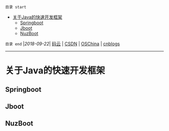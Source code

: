 `目录 start`
 
- [关于Java的快速开发框架](#关于java的快速开发框架)
    - [Springboot](#springboot)
    - [Jboot](#jboot)
    - [NuzBoot](#nuzboot)

`目录 end` |_2018-09-22_| [码云](https://gitee.com/gin9) | [CSDN](http://blog.csdn.net/kcp606) | [OSChina](https://my.oschina.net/kcp1104) | [cnblogs](http://www.cnblogs.com/kuangcp)
****************************************
# 关于Java的快速开发框架

## Springboot
## Jboot
## NuzBoot
